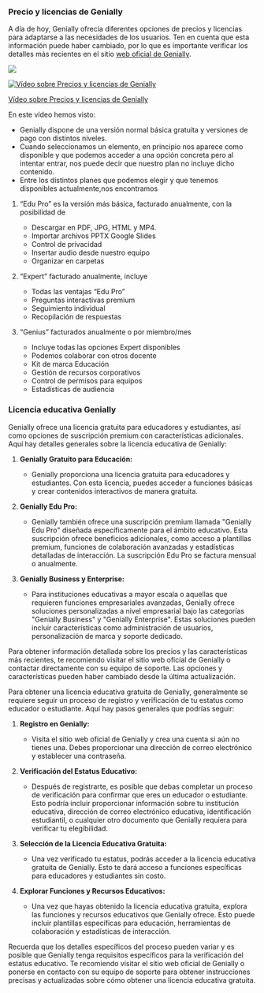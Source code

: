### Precio y licencias de Genially

A día de hoy, Genially ofrecía diferentes opciones de precios y licencias para adaptarse a las necesidades de los usuarios. Ten en cuenta que esta información puede haber cambiado, por lo que es importante verificar los detalles más recientes en el sitio [web oficial de Genially](https://genial.ly/es/planes/educacion/).

![](https://raw.githubusercontent.com/javacasm/Iniciacion-Herramientas-Digitales-Aula/main/images/genially-precios-licencias.png)

[![Vídeo sobre Precios y licencias de Genially](https://img.youtube.com/vi/aVpvSKUJGps/0.jpg)](https://youtu.be/aVpvSKUJGps)

[Vídeo sobre Precios y licencias de Genially](https://drive.google.com/file/d/1PlTIEwX8cLZF3pXNRGNCaxKL2HX_YFCE/view?usp=drivesdk)

En este vídeo hemos visto:

* Genially dispone de una versión normal básica gratuita y versiones de pago con distintos niveles.
* Cuando seleccionamos un elemento, en principio nos aparece como disponible y que podemos acceder a una opción concreta pero al intentar entrar, nos puede decir que nuestro plan no incluye dicho contenido. 
* Entre los distintos planes que podemos elegir y  que tenemos disponibles actualmente,nos encontramos 

1. “Edu Pro” es la  versión más básica, facturado anualmente, con la posibilidad de 

   - Descargar en PDF, JPG, HTML y MP4.
   - Importar archivos PPTX Google Slides
   - Control de privacidad 
   - Insertar audio desde nuestro equipo
   - Organizar en carpetas

2. “Expert” facturado anualmente,  incluye 

   - Todas las ventajas “Edu Pro”
   - Preguntas interactivas premium
   - Seguimiento individual
   - Recopilación de respuestas


3. “Genius” facturados anualmente o por miembro/mes

   - Incluye todas las opciones Expert disponibles
   - Podemos colaborar con otros docente
   - Kit de marca Educación
   - Gestión de recursos corporativos
   - Control de permisos para equipos
   - Estadísticas de audiencia


### Licencia educativa Genially

Genially ofrece una licencia gratuita para educadores y estudiantes, así como opciones de suscripción premium con características adicionales. Aquí hay detalles generales sobre la licencia educativa de Genially:

1. **Genially Gratuito para Educación:**
   - Genially proporciona una licencia gratuita para educadores y estudiantes. Con esta licencia, puedes acceder a funciones básicas y crear contenidos interactivos de manera gratuita.

2. **Genially Edu Pro:**
   - Genially también ofrece una suscripción premium llamada "Genially Edu Pro" diseñada específicamente para el ámbito educativo. Esta suscripción ofrece beneficios adicionales, como acceso a plantillas premium, funciones de colaboración avanzadas y estadísticas detalladas de interacción. La suscripción Edu Pro se factura mensual o anualmente.

3. **Genially Business y Enterprise:**
   - Para instituciones educativas a mayor escala o aquellas que requieren funciones empresariales avanzadas, Genially ofrece soluciones personalizadas a nivel empresarial bajo las categorías "Genially Business" y "Genially Enterprise". Estas soluciones pueden incluir características como administración de usuarios, personalización de marca y soporte dedicado.

Para obtener información detallada sobre los precios y las características más recientes, te recomiendo visitar el sitio web oficial de Genially o contactar directamente con su equipo de soporte. Las opciones y características pueden haber cambiado desde la última actualización.

Para obtener una licencia educativa gratuita de Genially, generalmente se requiere seguir un proceso de registro y verificación de tu estatus como educador o estudiante. Aquí hay pasos generales que podrías seguir:

1. **Registro en Genially:**
   - Visita el sitio web oficial de Genially y crea una cuenta si aún no tienes una. Debes proporcionar una dirección de correo electrónico y establecer una contraseña.

2. **Verificación del Estatus Educativo:**
   - Después de registrarte, es posible que debas completar un proceso de verificación para confirmar que eres un educador o estudiante. Esto podría incluir proporcionar información sobre tu institución educativa, dirección de correo electrónico educativa, identificación estudiantil, o cualquier otro documento que Genially requiera para verificar tu elegibilidad.

3. **Selección de la Licencia Educativa Gratuita:**
   - Una vez verificado tu estatus, podrás acceder a la licencia educativa gratuita de Genially. Esto te dará acceso a funciones específicas para educadores y estudiantes sin costo.

4. **Explorar Funciones y Recursos Educativos:**
   - Una vez que hayas obtenido la licencia educativa gratuita, explora las funciones y recursos educativos que Genially ofrece. Esto puede incluir plantillas específicas para educación, herramientas de colaboración y estadísticas de interacción.

Recuerda que los detalles específicos del proceso pueden variar y es posible que Genially tenga requisitos específicos para la verificación del estatus educativo. Te recomiendo visitar el sitio web oficial de Genially o ponerse en contacto con su equipo de soporte para obtener instrucciones precisas y actualizadas sobre cómo obtener una licencia educativa gratuita.
